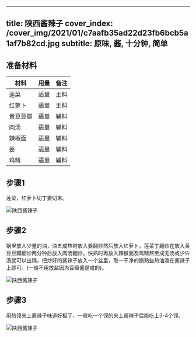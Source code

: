 
---
title: 陕西酱辣子
cover_index: /cover_img/2021/01/c7aafb35ad22d23fb6bcb5a1af7b82cd.jpg
subtitle: 原味, 酱, 十分钟, 简单
---

## 准备材料

| 材料     | 用量 | 备注|
| ------- | ----- | --- |
| 莲菜 | 适量| 主料 |
| 红萝卜 | 适量| 主料 |
| 黄豆豆瓣 | 适量| 辅料 |
| 肉汤 | 适量| 辅料 |
| 辣椒面 | 适量| 辅料 |
| 姜 | 适量| 辅料 |
| 鸡精 | 适量| 辅料 |

## 步骤1

莲菜，红萝卜切丁姜切末。

![陕西酱辣子](https://i8.meishichina.com/attachment/recipe/201010/201010181603384.jpg?x-oss-process=style/p320) 

## 步骤2

锅里放入少量的油，油五成热时放入姜翻炒然后放入红萝卜，莲菜丁翻炒在放入黄豆豆瓣翻炒两分钟后放入肉汤翻炒，快熟时再放入辣椒面及鸡精熬至成无汤或少许汤就可以出锅，把炒好的酱辣子放入一个盆里，取一干净的锅熟些热油泼在酱辣子上即可。(一般不用放盐因为豆瓣酱是咸的)。

![陕西酱辣子](https://i8.meishichina.com/attachment/recipe/201010/201010181604075.jpg?x-oss-process=style/p320) 

## 步骤3

用热馍夹上酱辣子味道好极了，一般吃一个馍的夹上酱辣子后能吃上3-4个馍。

![陕西酱辣子](https://i8.meishichina.com/attachment/recipe/201010/201010181604549.jpg?x-oss-process=style/p320) 

